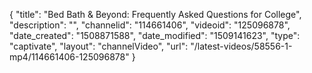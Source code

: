 {
    "title": "Bed Bath & Beyond: Frequently Asked Questions for College",
    "description": "",
    "channelid": "114661406",
    "videoid": "125096878",
    "date_created": "1508871588",
    "date_modified": "1509141623",
    "type": "captivate",
    "layout": "channelVideo",
    "url": "\/latest-videos\/58556-1-mp4\/114661406-125096878"
}